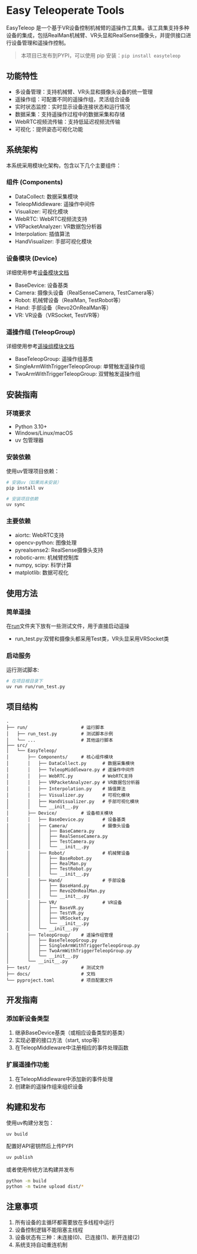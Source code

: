# Easy Teleoperate Tools

EasyTeleop 是一个基于VR设备控制机械臂的遥操作工具集。该工具集支持多种设备的集成，包括RealMan机械臂、VR头显和RealSense摄像头，并提供接口进行设备管理和遥操作控制。

> 本项目已发布到PYPI，可以使用 pip 安装：`pip install easyteleop`

## 功能特性

- 多设备管理：支持机械臂、VR头显和摄像头设备的统一管理
- 遥操作组：可配置不同的遥操作组，灵活组合设备
- 实时状态监控：实时显示设备连接状态和运行情况
- 数据采集：支持遥操作过程中的数据采集和存储
- WebRTC视频流传输：支持低延迟视频流传输
- 可视化：提供姿态可视化功能

## 系统架构

本系统采用模块化架构，包含以下几个主要组件：

### 组件 (Components)
- DataCollect: 数据采集模块
- TeleopMiddleware: 遥操作中间件
- Visualizer: 可视化模块
- WebRTC: WebRTC视频流支持
- VRPacketAnalyzer: VR数据包分析器
- Interpolation: 插值算法
- HandVisualizer: 手部可视化模块

### 设备模块 (Device)
详细使用参考[设备模块文档](/docs/device.md)
- BaseDevice: 设备基类
- Camera: 摄像头设备（RealSenseCamera, TestCamera等）
- Robot: 机械臂设备（RealMan, TestRobot等）
- Hand: 手部设备（Revo2OnRealMan等）
- VR: VR设备（VRSocket, TestVR等）

### 遥操作组 (TeleopGroup)
详细使用参考[遥操组模块文档](/docs/teleop_group.md)
- BaseTeleopGroup: 遥操作组基类
- SingleArmWithTriggerTeleopGroup: 单臂触发遥操作组
- TwoArmWithTriggerTeleopGroup: 双臂触发遥操作组

## 安装指南

### 环境要求
- Python 3.10+
- Windows/Linux/macOS
- uv 包管理器

### 安装依赖

使用uv管理项目依赖：
```bash
# 安装uv（如果尚未安装）
pip install uv

# 安装项目依赖
uv sync

```

### 主要依赖
- aiortc: WebRTC支持
- opencv-python: 图像处理
- pyrealsense2: RealSense摄像头支持
- robotic-arm: 机械臂控制库
- numpy, scipy: 科学计算
- matplotlib: 数据可视化

## 使用方法

### 简单遥操

在[run](file:///e:/Project/EasyTeleop/run)文件夹下放有一些测试文件，用于直接启动遥操

- run_test.py:双臂和摄像头都采用Test类，VR头显采用VRSocket类

### 启动服务

运行测试脚本:
```bash
# 在项目根目录下
uv run run/run_test.py
```

## 项目结构
```
.
├── run/                    # 运行脚本
│   ├── run_test.py         # 测试脚本示例
│   └── ...                 # 其他运行脚本
├── src/
│   └── EasyTeleop/
│       ├── Components/     # 核心组件模块
│       │   ├── DataCollect.py      # 数据采集模块
│       │   ├── TeleopMiddleware.py # 遥操作中间件
│       │   ├── WebRTC.py           # WebRTC支持
│       │   ├── VRPacketAnalyzer.py # VR数据包分析器
│       │   ├── Interpolation.py    # 插值算法
│       │   ├── Visualizer.py       # 可视化模块
│       │   ├── HandVisualizer.py   # 手部可视化模块
│       │   └── __init__.py
│       ├── Device/         # 设备相关模块
│       │   ├── BaseDevice.py       # 设备基类
│       │   ├── Camera/             # 摄像头设备
│       │   │   ├── BaseCamera.py
│       │   │   ├── RealSenseCamera.py
│       │   │   ├── TestCamera.py
│       │   │   └── __init__.py
│       │   ├── Robot/              # 机械臂设备
│       │   │   ├── BaseRobot.py
│       │   │   ├── RealMan.py
│       │   │   ├── TestRobot.py
│       │   │   └── __init__.py
│       │   ├── Hand/               # 手部设备
│       │   │   ├── BaseHand.py
│       │   │   ├── Revo2OnRealMan.py
│       │   │   └── __init__.py
│       │   ├── VR/                 # VR设备
│       │   │   ├── BaseVR.py
│       │   │   ├── TestVR.py
│       │   │   ├── VRSocket.py
│       │   │   └── __init__.py
│       │   └── __init__.py
│       ├── TeleopGroup/    # 遥操作组管理
│       │   ├── BaseTeleopGroup.py
│       │   ├── SingleArmWithTriggerTeleopGroup.py
│       │   ├── TwoArmWithTriggerTeleopGroup.py
│       │   └── __init__.py
│       └── __init__.py
├── test/                   # 测试文件
├── docs/                   # 文档
└── pyproject.toml          # 项目配置文件
```

## 开发指南

### 添加新设备类型
1. 继承BaseDevice基类（或相应设备类型的基类）
2. 实现必要的接口方法（start, stop等）
3. 在TeleopMiddleware中注册相应的事件处理函数

### 扩展遥操作功能
1. 在TeleopMiddleware中添加新的事件处理
2. 创建新的遥操作组来组织设备

## 构建和发布

使用uv构建分发包：
```bash
uv build
```

配置好API密钥然后上传PYPI
```bash
uv publish
```

或者使用传统方法构建并发布
```bash
python -m build
python -m twine upload dist/*
```

## 注意事项

1. 所有设备的主循环都需要放在多线程中运行
2. 设备控制逻辑不能阻塞主线程
3. 设备状态有三种：未连接(0)、已连接(1)、断开连接(2)
4. 系统支持自动重连机制